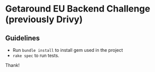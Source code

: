 # Getaround EU Backend Challenge (previously Drivy)

## Guidelines

-  Run `bundle install` to install gem used in the project
- `rake spec` to run tests.

Thank!